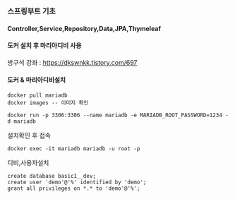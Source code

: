 ### 스프링부트 기초
#### Controller,Service,Repository,Data,JPA,Thymeleaf
#### 도커 설치 후 마리아디비 사용
방구석 강좌 : https://dkswnkk.tistory.com/697


#### 도커 & 마리아디비설치
```
docker pull mariadb
docker images -- 이미지 확인

docker run -p 3306:3306 --name mariadb -e MARIADB_ROOT_PASSWORD=1234 -d mariadb
``` 

설치확인 후 접속
```
docker exec -it mariadb mariadb -u root -p
```

디비,사용자설치
```
create database basic1__dev;
create user 'demo'@'%' identified by 'demo';
grant all privileges on *.* to 'demo'@'%';
```

